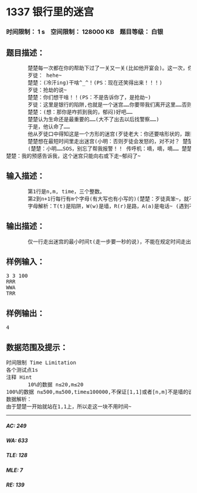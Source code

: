 # 1337 银行里的迷宫   
### 时间限制： 1 s&nbsp;&nbsp;&nbsp;&nbsp;空间限制： 128000 KB&nbsp;&nbsp;&nbsp;&nbsp;题目等级： 白银  
## 题目描述：  

<pre>
       楚楚每一次都在你的帮助下过了一关又一关(比如他开宴会)。这一次，你的才华让楚楚被劫住了！(好心办了坏事啊，下次不理他了=_=)
       歹徒： hehe~
       楚楚：(冷汗ing)干啥^_^！(PS：现在还笑得出来！！！)
       歹徒：抢劫的说~
       楚楚：你们想干啥！！(PS：不是告诉你了，是抢劫~)
       歹徒：这里是银行的陷阱,也就是一个迷宫……你要带我们离开这里……否则……
       楚楚：(想：那你是咋抓到我的，郁闷)好吧……
       楚楚认为生命还是最重要的……(大不了出去以后找警察……)
       于是，他认命了……
       他从歹徒口中得知这是一个方形的迷宫(歹徒老大：你还要啥形状的，跟我说一声！)，他们的位置是[1,1]，要走到[n,m],长是n，宽是m，这是一个很大的迷宫，里面有陷阱(小明：能不能踩进去的，说！楚楚：当然不能，不过可以用轻功，多花一秒蓄力~用轻功走过的陷阱会石化，变成路，而且刚好走过~ 歹徒想：虾米轻功~明明是杀人利器~还好没和他打起来~)，还有墙(PS：说一声，墙不能穿过，虽有轻功，但是还是过不去墙，这个墙也是银行的秘密~即使你是神犇也不行哦~ 楚楚：又坑我~)。(小明：路呢？ 楚楚：废话，当然有，只不过这是银行机密，不能说！)
       楚楚想在最短时间里走出迷宫(小明：否则歹徒会发怒的，对不对？ 楚楚：废话！)，若是超过了歹徒老大的忍耐时间time，那就……
       (楚楚：小明……SOS，别忘了帮我报警！！ 传呼机：嘀，嘀，嘀…… 楚楚：咋么可以这样！可恶！)于是，他顺便还要去找电话报个警(报警不需要时间，打通即可。且电话机可能有多个，但也没有可能没有~)。
楚楚：我的预感告诉我，这个迷宫只能向右或下走~郁闷了~
</pre>
  
  
## 输入描述：  

<pre>
       第1行是n,m, time，三个整数。
       第2到n+1行每行有m个字母(有大写也有小写的)(楚楚：歹徒真笨~，就不能翻译一下吗~)。
       字母解析：T(t)是陷阱，W(w)是墙，R(r)是路，A(a)是电话~ (遇到不认识的字符就~算之为路！)
</pre>
  
  
## 输出描述：  

<pre>
       仅一行走出迷宫的最小时间t(走一步要一秒的说)，不能在规定时间走出迷宫，或者打不了电话，请输出“Oh my god!”(不包括引号)。
</pre>
  
  
## 样例输入：  

<pre>
3 3 100
RRR
WWA
TRR
</pre>
  
  
## 样例输出：  

<pre>
4
</pre>
  
  
## 数据范围及提示：  

<pre>
时间限制 Time Limitation
各个测试点1s
注释 Hint
       10%的数据 n≤20,m≤20
100%的数据 n≤500,m≤500,time≤100000,不保证[1,1]或者[n,m]不是墙的说,且若[1,1]或者[n,m]不是路，那么就不能活着回去了……
数据解析：
由于楚楚一开始就站在1,1上，所以走这一块不用时间~
</pre>
  
  
***  

##### AC: 249  
##### WA: 633  
##### TLE: 128  
##### MLE: 7  
##### RE: 139  
